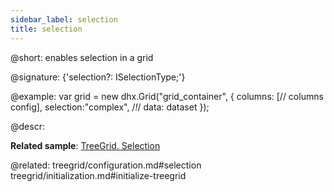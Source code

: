 ```yaml
---
sidebar_label: selection
title: selection
---          
```


@short: enables selection in a grid

@signature: {'selection?: ISelectionType;'}

@example:
var grid = new dhx.Grid("grid_container", {
	columns: [// columns config],
	selection:"complex",  /*!*/
	data: dataset
});


@descr: 

**Related sample**: [TreeGrid. Selection](https://snippet.dhtmlx.com/v0dyh06q)

@related: treegrid/configuration.md#selection
treegrid/initialization.md#initialize-treegrid